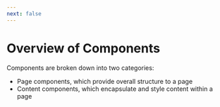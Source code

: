 ```yaml
---
next: false
---
```


# Overview of Components

Components are broken down into two categories:
- Page components, which provide overall structure to a page
- Content components, which encapsulate and style content within a page